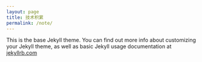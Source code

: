```yaml
---
layout: page
title: 技术积累
permalink: /note/
---
```


This is the base Jekyll theme. You can find out more info about customizing your Jekyll theme, as well as basic Jekyll usage documentation at [jekyllrb.com](https://jekyllrb.com/)